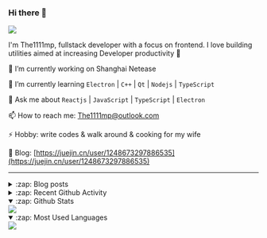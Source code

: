 ### Hi there 👋

![](https://komarev.com/ghpvc/?username=1111mp&color=green)

I'm The1111mp, fullstack developer with a focus on frontend. I love building utilities aimed at increasing Developer productivity 🙌

🔭 I’m currently working on Shanghai Netease

🌱 I’m currently learning `Electron` | `C++` | `Qt` | `Nodejs` | `TypeScript`

💬 Ask me about `Reactjs` | `JavaScript` | `TypeScript` | `Electron`

📫 How to reach me: <a href="mailto:The1111mp@outlook.com">The1111mp@outlook.com</a>

⚡ Hobby: write codes & walk around & cooking for my wife

📖 Blog: [https://juejin.cn/user/1248673297886535](https://juejin.cn/user/1248673297886535)

***

<details>
  <summary>:zap: Blog posts</summary>

  - [使用 nvm-desktop 轻松安装和管理多个 node 版本](https://juejin.cn/post/7267791228872179727)
  - [Electron 中集成 SQLite3 数据库的最佳实践](https://juejin.cn/post/7202807471881306172)
  - [从0开发IM，单聊群聊在线离线消息以及消息的已读未读功能](https://juejin.cn/post/7202583557751865401)
  - [Electron（网页）中实现接近微信消息发送体验的消息输入框及界面](https://juejin.cn/post/7252505446396575781)
  - [Qt中基于QWebEngineView和QWebChannel实现与web的交互](https://juejin.cn/post/7238423148555501629)
</details>

<details>
  <summary>:zap: Recent Github Activity</summary>

  <!--START_SECTION:activity-->
1. 🗣 Commented on [#1911](https://github.com/nextui-org/nextui/issues/1911#issuecomment-1803138480) in [nextui-org/nextui](https://github.com/nextui-org/nextui)
2. 🗣 Commented on [#11](https://github.com/1111mp/nvm-desktop/issues/11#issuecomment-1790529029) in [1111mp/nvm-desktop](https://github.com/1111mp/nvm-desktop)
3. 🔒 Closed issue [#11](https://github.com/1111mp/nvm-desktop/issues/11) in [1111mp/nvm-desktop](https://github.com/1111mp/nvm-desktop)
4. 🚀 Published release [v2.4.0](https://github.com/1111mp/nvmd-command/releases/tag/v2.4.0) in [1111mp/nvmd-command](https://github.com/1111mp/nvmd-command)
5. 🚀 Published release [v2.4.0](https://github.com/1111mp/nvm-desktop/releases/tag/v2.4.0) in [1111mp/nvm-desktop](https://github.com/1111mp/nvm-desktop)
6. 🗣 Commented on [#11](https://github.com/1111mp/nvm-desktop/issues/11#issuecomment-1778900389) in [1111mp/nvm-desktop](https://github.com/1111mp/nvm-desktop)
7. 🗣 Commented on [#11](https://github.com/1111mp/nvm-desktop/issues/11#issuecomment-1778885230) in [1111mp/nvm-desktop](https://github.com/1111mp/nvm-desktop)
8. 🗣 Commented on [#11](https://github.com/1111mp/nvm-desktop/issues/11#issuecomment-1778516012) in [1111mp/nvm-desktop](https://github.com/1111mp/nvm-desktop)
9. 🗣 Commented on [#3](https://github.com/1111mp/Vulkan/issues/3#issuecomment-1775410552) in [1111mp/Vulkan](https://github.com/1111mp/Vulkan)
10. 🎉 Merged PR [#26](https://github.com/1111mp/im_server/pull/26) in [1111mp/im_server](https://github.com/1111mp/im_server)
  <!--END_SECTION:activity-->
</details>

<details open>
  <summary>:zap: Github Stats</summary>

  <img align="center" src="https://github-readme-stats-sigma-five.vercel.app/api?username=1111mp&show_icons=true&hide_border=true&theme=gruvbox" />
</details>

<details open>
  <summary>:zap: Most Used Languages</summary>

  <img align="center" src="https://github-readme-stats-sigma-five.vercel.app/api/top-langs/?username=1111mp&layout=compact&show_icons=true&hide_border=true&theme=gruvbox" />
</details>


<!--
**1111mp/1111mp** is a ✨ _special_ ✨ repository because its `README.md` (this file) appears on your GitHub profile.

Here are some ideas to get you started:

- 🔭 I’m currently working on ...
- 🌱 I’m currently learning ...
- 👯 I’m looking to collaborate on ...
- 🤔 I’m looking for help with ...
- 💬 Ask me about ...
- 📫 How to reach me: ...
- 😄 Pronouns: ...
- ⚡ Fun fact: ...
-->
